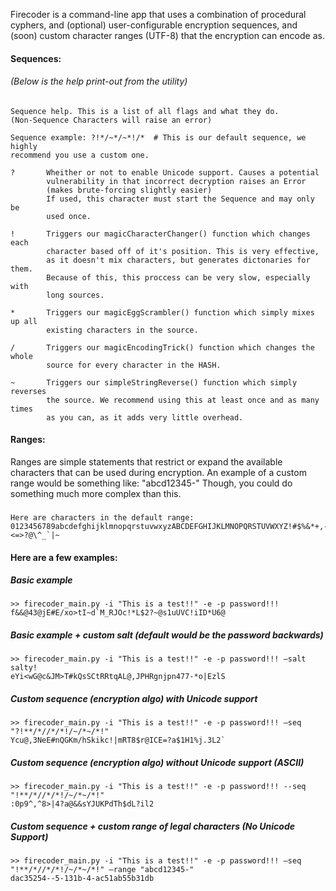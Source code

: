 
Firecoder is a command-line app that uses a combination of procedural cyphers, and (optional) user-configurable encryption sequences, and (soon) custom character ranges (UTF-8) that the encryption can encode as.

#### Sequences:

###### (Below is the help print-out from the utility)

    Sequence help. This is a list of all flags and what they do.
    (Non-Sequence Characters will raise an error)

    Sequence example: ?!*/~*/~*!/*  # This is our default sequence, we highly
    recommend you use a custom one.

    ?       Wheither or not to enable Unicode support. Causes a potential
            vulnerability in that incorrect decryption raises an Error
            (makes brute-forcing slightly easier)
            If used, this character must start the Sequence and may only be
            used once.

    !       Triggers our magicCharacterChanger() function which changes each
            character based off of it's position. This is very effective,
            as it doesn't mix characters, but generates dictonaries for them.
            Because of this, this proccess can be very slow, especially with
            long sources.

    *       Triggers our magicEggScrambler() function which simply mixes up all
            existing characters in the source.

    /       Triggers our magicEncodingTrick() function which changes the whole
            source for every character in the HASH.

    ~       Triggers our simpleStringReverse() function which simply reverses
            the source. We recommend using this at least once and as many times
            as you can, as it adds very little overhead.

#### Ranges:

Ranges are simple statements that restrict or expand the available characters that can be used during encryption. An example of a custom range would be something like: "abcd12345-" Though, you could do something much more complex than this.
### 

	Here are characters in the default range:
	0123456789abcdefghijklmnopqrstuvwxyzABCDEFGHIJKLMNOPQRSTUVWXYZ!#$%&*+,-./:;<=>?@\^_`|~


#### Here are a few examples:

##### Basic example
	>> firecoder_main.py -i "This is a test!!" -e -p password!!!
	f&&@43@jE#E/xo>tI~d`M_RJOc!*L$2?~@s1uUVC!iID*U6@

##### Basic example + custom salt (default would be the password backwards)
	>> firecoder_main.py -i "This is a test!!" -e -p password!!! —salt salty!
	eYi<wG@c&JM>T#kQsSCtRRtqAL@,JPHRgnjpn477-*o|EzlS

##### Custom sequence (encryption algo) with Unicode support
	>> firecoder_main.py -i "This is a test!!" -e -p password!!! —seq "?!**/*//*/*!/~/*~/*!"
	Ycu@,3NeE#nQGKm/hSkikc!|mRT8$r@ICE=?a$1H1%j.3L2`

##### Custom sequence (encryption algo) without Unicode support (ASCII)
	>> firecoder_main.py -i "This is a test!!" -e -p password!!! --seq "!**/*//*/*!/~/*~/*!"
	:0p9^,^8>|4?a@&&sYJUKPdTh$dL?il2

##### Custom sequence + custom range of legal characters (No Unicode Support)
	>> firecoder_main.py -i "This is a test!!" -e -p password!!! —seq "!**/*//*/*!/~/*~/*!" —range "abcd12345-"
	dac35254--5-131b-4-ac51ab55b31db